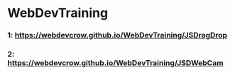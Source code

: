 # WebDevTraining

### 1: https://webdevcrow.github.io/WebDevTraining/JSDragDrop
### 2: https://webdevcrow.github.io/WebDevTraining/JSDWebCam
